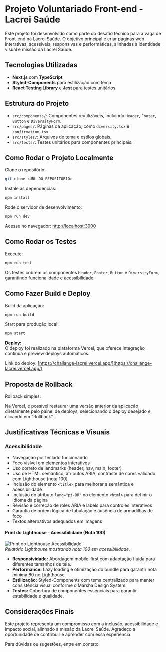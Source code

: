 # Projeto Voluntariado Front-end - Lacrei Saúde

Este projeto foi desenvolvido como parte do desafio técnico para a vaga de Front-end na Lacrei Saúde. O objetivo principal é criar páginas web interativas, acessíveis, responsivas e performáticas, alinhadas à identidade visual e missão da Lacrei Saúde.

## Tecnologias Utilizadas

- **Next.js** com **TypeScript**
- **Styled-Components** para estilização com tema
- **React Testing Library** e **Jest** para testes unitários

## Estrutura do Projeto

- `src/components/`: Componentes reutilizáveis, incluindo `Header`, `Footer`, `Button` e `DiversityForm`.
- `src/pages/`: Páginas da aplicação, como `diversity.tsx` e `confirmation.tsx`.
- `src/styles/`: Arquivos de tema e estilos globais.
- `src/tests/`: Testes unitários para componentes principais.

## Como Rodar o Projeto Localmente

Clone o repositório:

```bash
git clone <URL_DO_REPOSITORIO>
```

Instale as dependências:

```bash
npm install
```

Rode o servidor de desenvolvimento:

```bash
npm run dev
```

Acesse no navegador: [http://localhost:3000](http://localhost:3000)

## Como Rodar os Testes

Execute:

```bash
npm run test
```

Os testes cobrem os componentes `Header`, `Footer`, `Button` e `DiversityForm`, garantindo funcionalidade e acessibilidade.

## Como Fazer Build e Deploy

Build da aplicação:

```bash
npm run build
```

Start para produção local:

```bash
npm start
```

**Deploy:**  
O deploy foi realizado na plataforma Vercel, que oferece integração contínua e preview deploys automáticos.

Link do deploy: [https://challange-lacrei.vercel.app/](https://challange-lacrei.vercel.app/)

## Proposta de Rollback

Rollback simples:

Na Vercel, é possível restaurar uma versão anterior da aplicação diretamente pelo painel de deploys, selecionando o deploy desejado e clicando em "Rollback".

## Justificativas Técnicas e Visuais

### Acessibilidade

- Navegação por teclado funcionando  
- Foco visível em elementos interativos  
- Uso correto de landmarks (header, nav, main, footer)  
- Uso de HTML semântico, atributos ARIA, contraste de cores validado com Lighthouse (nota 100)  
- Inclusão do elemento `<title>` para melhorar a semântica e acessibilidade  
- Inclusão do atributo `lang="pt-BR"` no elemento `<html>` para definir o idioma da página  
- Revisão e correção de roles ARIA e labels para controles interativos  
- Garantia de ordem lógica de tabulação e ausência de armadilhas de foco  
- Textos alternativos adequados em imagens  

#### Print do Lighthouse - Acessibilidade (Nota 100)
![Print do Lighthouse Acessibilidade](../challangeLacrei/src/images/Print%20-%20Acessibilidade.png)  
*Relatório Lighthouse mostrando nota 100 em acessibilidade.*
- **Responsividade:** Abordagem mobile-first com adaptação fluida para diferentes tamanhos de tela.
- **Performance:** Lazy loading e otimização do bundle para garantir nota mínima 80 no Lighthouse.
- **Estilização:** Styled-Components com tema centralizado para manter consistência visual conforme o Marsha Design System.
- **Testes:** Cobertura de componentes essenciais para garantir estabilidade e qualidade.

## Considerações Finais

Este projeto representa um compromisso com a inclusão, acessibilidade e impacto social, alinhado à missão da Lacrei Saúde. Agradeço a oportunidade de contribuir e aprender com essa experiência.

Para dúvidas ou sugestões, entre em contato.